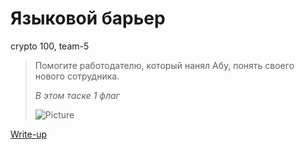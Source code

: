 # Языковой барьер

crypto 100, team-5

> Помогите работодателю, который нанял Абу, понять своего нового сотрудника.
>
> *В этом таске 1 флаг*
> 
> ![Picture](static/1.png)

[Write-up](WRITEUP.md)
